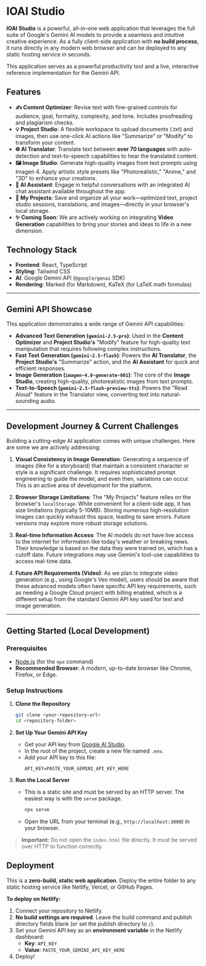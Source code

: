 # IOAI Studio

**IOAI Studio** is a powerful, all-in-one web application that leverages the full suite of Google's Gemini AI models to provide a seamless and intuitive creative experience. As a fully client-side application with **no build process**, it runs directly in any modern web browser and can be deployed to any static hosting service in seconds.

This application serves as a powerful productivity tool and a live, interactive reference implementation for the Gemini API.

## Features

-   **✍️ Content Optimizer**: Revise text with fine-grained controls for audience, goal, formality, complexity, and tone. Includes proofreading and plagiarism checks.
-   **💡 Project Studio**: A flexible workspace to upload documents (.txt) and images, then use one-click AI actions like "Summarize" or "Modify" to transform your content.
-   **🌐 AI Translator**: Translate text between **over 70 languages** with auto-detection and text-to-speech capabilities to hear the translated content.
-   **🖼️ Image Studio**: Generate high-quality images from text prompts using Imagen 4. Apply artistic style presets like "Photorealistic," "Anime," and "3D" to enhance your creations.
-   **💬 AI Assistant**: Engage in helpful conversations with an integrated AI chat assistant available throughout the app.
-   **📁 My Projects**: Save and organize all your work—optimized text, project studio sessions, translations, and images—directly in your browser's local storage.
-   **✨ Coming Soon**: We are actively working on integrating **Video Generation** capabilities to bring your stories and ideas to life in a new dimension.

## Technology Stack

-   **Frontend**: React, TypeScript
-   **Styling**: Tailwind CSS
-   **AI**: Google Gemini API (`@google/genai` SDK)
-   **Rendering**: Marked (for Markdown), KaTeX (for LaTeX math formulas)

---

## Gemini API Showcase

This application demonstrates a wide range of Gemini API capabilities:

-   **Advanced Text Generation (`gemini-2.5-pro`)**: Used in the **Content Optimizer** and **Project Studio's** "Modify" feature for high-quality text manipulation that requires following complex instructions.
-   **Fast Text Generation (`gemini-2.5-flash`)**: Powers the **AI Translator**, the **Project Studio's** "Summarize" action, and the **AI Assistant** for quick and efficient responses.
-   **Image Generation (`imagen-4.0-generate-001`)**: The core of the **Image Studio**, creating high-quality, photorealistic images from text prompts.
-   **Text-to-Speech (`gemini-2.5-flash-preview-tts`)**: Powers the "Read Aloud" feature in the Translator view, converting text into natural-sounding audio.

---

## Development Journey & Current Challenges

Building a cutting-edge AI application comes with unique challenges. Here are some we are actively addressing:

1.  **Visual Consistency in Image Generation**: Generating a sequence of images (like for a storyboard) that maintain a consistent character or style is a significant challenge. It requires sophisticated prompt engineering to guide the model, and even then, variations can occur. This is an active area of development for the platform.

2.  **Browser Storage Limitations**: The "My Projects" feature relies on the browser's `localStorage`. While convenient for a client-side app, it has size limitations (typically 5-10MB). Storing numerous high-resolution images can quickly exhaust this space, leading to save errors. Future versions may explore more robust storage solutions.

3.  **Real-time Information Access**: The AI models do not have live access to the internet for information like today's weather or breaking news. Their knowledge is based on the data they were trained on, which has a cutoff date. Future integrations may use Gemini's tool-use capabilities to access real-time data.

4.  **Future API Requirements (Video)**: As we plan to integrate video generation (e.g., using Google's Veo model), users should be aware that these advanced models often have specific API key requirements, such as needing a Google Cloud project with billing enabled, which is a different setup from the standard Gemini API key used for text and image generation.

---

## Getting Started (Local Development)

### Prerequisites
-   [Node.js](https://nodejs.org/) (for the `npx` command)
-   **Recommended Browser**: A modern, up-to-date browser like Chrome, Firefox, or Edge.

### Setup Instructions
1.  **Clone the Repository**
    ```sh
    git clone <your-repository-url>
    cd <repository-folder>
    ```

2.  **Set Up Your Gemini API Key**
    -   Get your API key from [Google AI Studio](https://aistudio.google.com/).
    -   In the root of the project, create a new file named `.env`.
    -   Add your API key to this file:
        ```
        API_KEY=PASTE_YOUR_GEMINI_API_KEY_HERE
        ```

3.  **Run the Local Server**
    -   This is a static site and must be served by an HTTP server. The easiest way is with the `serve` package.
        ```sh
        npx serve
        ```
    -   Open the URL from your terminal (e.g., `http://localhost:3000`) in your browser.

> **Important:** Do not open the `index.html` file directly. It must be served over HTTP to function correctly.

## Deployment

This is a **zero-build, static web application**. Deploy the entire folder to any static hosting service like Netlify, Vercel, or GitHub Pages.

**To deploy on Netlify:**
1.  Connect your repository to Netlify.
2.  **No build settings are required**. Leave the build command and publish directory fields blank (or set the publish directory to `/`).
3.  Set your Gemini API key as an **environment variable** in the Netlify dashboard:
    -   **Key**: `API_KEY`
    -   **Value**: `PASTE_YOUR_GEMINI_API_KEY_HERE`
4.  Deploy!